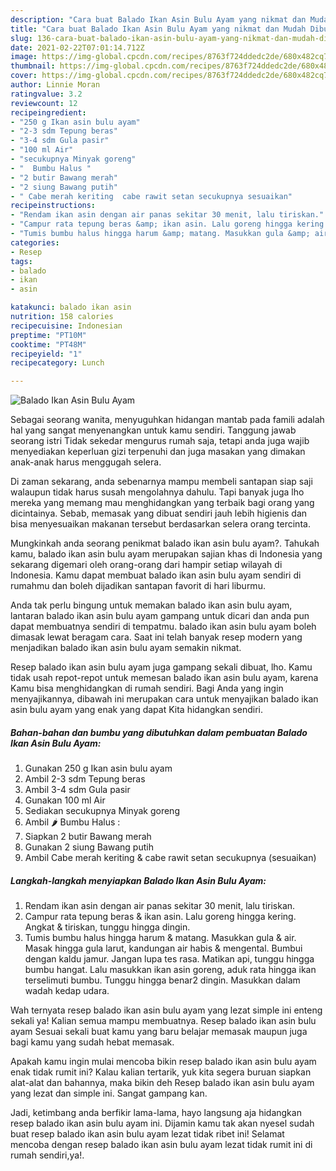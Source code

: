 ```yaml
---
description: "Cara buat Balado Ikan Asin Bulu Ayam yang nikmat dan Mudah Dibuat"
title: "Cara buat Balado Ikan Asin Bulu Ayam yang nikmat dan Mudah Dibuat"
slug: 136-cara-buat-balado-ikan-asin-bulu-ayam-yang-nikmat-dan-mudah-dibuat
date: 2021-02-22T07:01:14.712Z
image: https://img-global.cpcdn.com/recipes/8763f724ddedc2de/680x482cq70/balado-ikan-asin-bulu-ayam-foto-resep-utama.jpg
thumbnail: https://img-global.cpcdn.com/recipes/8763f724ddedc2de/680x482cq70/balado-ikan-asin-bulu-ayam-foto-resep-utama.jpg
cover: https://img-global.cpcdn.com/recipes/8763f724ddedc2de/680x482cq70/balado-ikan-asin-bulu-ayam-foto-resep-utama.jpg
author: Linnie Moran
ratingvalue: 3.2
reviewcount: 12
recipeingredient:
- "250 g Ikan asin bulu ayam"
- "2-3 sdm Tepung beras"
- "3-4 sdm Gula pasir"
- "100 ml Air"
- "secukupnya Minyak goreng"
- "  Bumbu Halus "
- "2 butir Bawang merah"
- "2 siung Bawang putih"
- " Cabe merah keriting  cabe rawit setan secukupnya sesuaikan"
recipeinstructions:
- "Rendam ikan asin dengan air panas sekitar 30 menit, lalu tiriskan."
- "Campur rata tepung beras &amp; ikan asin. Lalu goreng hingga kering. Angkat &amp; tiriskan, tunggu hingga dingin."
- "Tumis bumbu halus hingga harum &amp; matang. Masukkan gula &amp; air. Masak hingga gula larut, kandungan air habis &amp; mengental. Bumbui dengan kaldu jamur. Jangan lupa tes rasa. Matikan api, tunggu hingga bumbu hangat. Lalu masukkan ikan asin goreng, aduk rata hingga ikan terselimuti bumbu. Tunggu hingga benar2 dingin. Masukkan dalam wadah kedap udara."
categories:
- Resep
tags:
- balado
- ikan
- asin

katakunci: balado ikan asin 
nutrition: 158 calories
recipecuisine: Indonesian
preptime: "PT10M"
cooktime: "PT48M"
recipeyield: "1"
recipecategory: Lunch

---
```



![Balado Ikan Asin Bulu Ayam](https://img-global.cpcdn.com/recipes/8763f724ddedc2de/680x482cq70/balado-ikan-asin-bulu-ayam-foto-resep-utama.jpg)

Sebagai seorang wanita, menyuguhkan hidangan mantab pada famili adalah hal yang sangat menyenangkan untuk kamu sendiri. Tanggung jawab seorang istri Tidak sekedar mengurus rumah saja, tetapi anda juga wajib menyediakan keperluan gizi terpenuhi dan juga masakan yang dimakan anak-anak harus menggugah selera.

Di zaman  sekarang, anda sebenarnya mampu membeli santapan siap saji walaupun tidak harus susah mengolahnya dahulu. Tapi banyak juga lho mereka yang memang mau menghidangkan yang terbaik bagi orang yang dicintainya. Sebab, memasak yang dibuat sendiri jauh lebih higienis dan bisa menyesuaikan makanan tersebut berdasarkan selera orang tercinta. 



Mungkinkah anda seorang penikmat balado ikan asin bulu ayam?. Tahukah kamu, balado ikan asin bulu ayam merupakan sajian khas di Indonesia yang sekarang digemari oleh orang-orang dari hampir setiap wilayah di Indonesia. Kamu dapat membuat balado ikan asin bulu ayam sendiri di rumahmu dan boleh dijadikan santapan favorit di hari liburmu.

Anda tak perlu bingung untuk memakan balado ikan asin bulu ayam, lantaran balado ikan asin bulu ayam gampang untuk dicari dan anda pun dapat membuatnya sendiri di tempatmu. balado ikan asin bulu ayam boleh dimasak lewat beragam cara. Saat ini telah banyak resep modern yang menjadikan balado ikan asin bulu ayam semakin nikmat.

Resep balado ikan asin bulu ayam juga gampang sekali dibuat, lho. Kamu tidak usah repot-repot untuk memesan balado ikan asin bulu ayam, karena Kamu bisa menghidangkan di rumah sendiri. Bagi Anda yang ingin menyajikannya, dibawah ini merupakan cara untuk menyajikan balado ikan asin bulu ayam yang enak yang dapat Kita hidangkan sendiri.

<!--inarticleads1-->

##### Bahan-bahan dan bumbu yang dibutuhkan dalam pembuatan Balado Ikan Asin Bulu Ayam:

1. Gunakan 250 g Ikan asin bulu ayam
1. Ambil 2-3 sdm Tepung beras
1. Ambil 3-4 sdm Gula pasir
1. Gunakan 100 ml Air
1. Sediakan secukupnya Minyak goreng
1. Ambil  🌶 Bumbu Halus :
1. Siapkan 2 butir Bawang merah
1. Gunakan 2 siung Bawang putih
1. Ambil  Cabe merah keriting &amp; cabe rawit setan secukupnya (sesuaikan)




<!--inarticleads2-->

##### Langkah-langkah menyiapkan Balado Ikan Asin Bulu Ayam:

1. Rendam ikan asin dengan air panas sekitar 30 menit, lalu tiriskan.
1. Campur rata tepung beras &amp; ikan asin. Lalu goreng hingga kering. Angkat &amp; tiriskan, tunggu hingga dingin.
1. Tumis bumbu halus hingga harum &amp; matang. Masukkan gula &amp; air. Masak hingga gula larut, kandungan air habis &amp; mengental. Bumbui dengan kaldu jamur. Jangan lupa tes rasa. Matikan api, tunggu hingga bumbu hangat. Lalu masukkan ikan asin goreng, aduk rata hingga ikan terselimuti bumbu. Tunggu hingga benar2 dingin. Masukkan dalam wadah kedap udara.




Wah ternyata resep balado ikan asin bulu ayam yang lezat simple ini enteng sekali ya! Kalian semua mampu membuatnya. Resep balado ikan asin bulu ayam Sesuai sekali buat kamu yang baru belajar memasak maupun juga bagi kamu yang sudah hebat memasak.

Apakah kamu ingin mulai mencoba bikin resep balado ikan asin bulu ayam enak tidak rumit ini? Kalau kalian tertarik, yuk kita segera buruan siapkan alat-alat dan bahannya, maka bikin deh Resep balado ikan asin bulu ayam yang lezat dan simple ini. Sangat gampang kan. 

Jadi, ketimbang anda berfikir lama-lama, hayo langsung aja hidangkan resep balado ikan asin bulu ayam ini. Dijamin kamu tak akan nyesel sudah buat resep balado ikan asin bulu ayam lezat tidak ribet ini! Selamat mencoba dengan resep balado ikan asin bulu ayam lezat tidak rumit ini di rumah sendiri,ya!.


